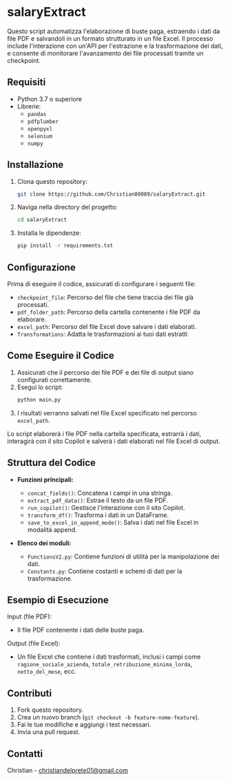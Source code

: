 # salaryExtract

Questo script automatizza l'elaborazione di buste paga, estraendo i dati da file PDF e salvandoli in un formato strutturato in un file Excel. Il processo include l'interazione con un'API per l'estrazione e la trasformazione dei dati, e consente di monitorare l'avanzamento dei file processati tramite un checkpoint.

## Requisiti

- Python 3.7 o superiore
- Librerie:
  - `pandas`
  - `pdfplumber`
  - `openpyxl`
  - `selenium`
  - `numpy`

## Installazione

1. Clona questo repository:
   ```bash
   git clone https://github.com/Christian80089/salaryExtract.git
   ```

2. Naviga nella directory del progetto:
   ```bash
   cd salaryExtract
   ```

3. Installa le dipendenze:
   ```bash
   pip install -r requirements.txt
   ```

## Configurazione

Prima di eseguire il codice, assicurati di configurare i seguenti file:

- `checkpoint_file`: Percorso del file che tiene traccia dei file già processati.
- `pdf_folder_path`: Percorso della cartella contenente i file PDF da elaborare.
- `excel_path`: Percorso del file Excel dove salvare i dati elaborati.
- `Transformations`: Adatta le trasformazioni ai tuoi dati estratti

## Come Eseguire il Codice

1. Assicurati che il percorso dei file PDF e dei file di output siano configurati correttamente.
2. Esegui lo script:
   ```bash
   python main.py
   ```
3. I risultati verranno salvati nel file Excel specificato nel percorso `excel_path`.

Lo script elaborerà i file PDF nella cartella specificata, estrarrà i dati, interagirà con il sito Copilot e salverà i dati elaborati nel file Excel di output.

## Struttura del Codice

- **Funzioni principali:**
  - `concat_fields()`: Concatena i campi in una stringa.
  - `extract_pdf_data()`: Estrae il testo da un file PDF.
  - `run_copilot()`: Gestisce l'interazione con il sito Copilot.
  - `transform_df()`: Trasforma i dati in un DataFrame.
  - `save_to_excel_in_append_mode()`: Salva i dati nel file Excel in modalità append.

- **Elenco dei moduli:**
  - `FunctionsV2.py`: Contiene funzioni di utilità per la manipolazione dei dati.
  - `Constants.py`: Contiene costanti e schemi di dati per la trasformazione.

## Esempio di Esecuzione

Input (file PDF):
- Il file PDF contenente i dati delle buste paga.

Output (file Excel):
- Un file Excel che contiene i dati trasformati, inclusi i campi come `ragione_sociale_azienda`, `totale_retribuzione_minima_lorda`, `netto_del_mese`, ecc.

## Contributi

1. Fork questo repository.
2. Crea un nuovo branch (`git checkout -b feature-nome-feature`).
3. Fai le tue modifiche e aggiungi i test necessari.
4. Invia una pull request.

## Contatti

Christian - [christiandelprete01@gmail.com](mailto:christiandelprete01@gmail.com)
